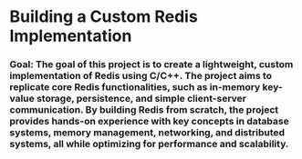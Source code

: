 # Building a Custom Redis Implementation
### Goal: The goal of this project is to create a lightweight, custom implementation of Redis using C/C++. The project aims to replicate core Redis functionalities, such as in-memory key-value storage, persistence, and simple client-server communication. By building Redis from scratch, the project provides hands-on experience with key concepts in database systems, memory management, networking, and distributed systems, all while optimizing for performance and scalability.

